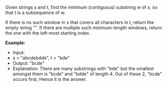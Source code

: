 Given strings _s_ and _t_, find the minimum (contiguous) substring _w_ of _s_, so that _t_ is a subsequence of _w_.

If there is no such window in _s_ that covers all characters in _t_, return the empty string "". If there are multiple
such minimum-length windows, return the one with the left-most starting index.

**Example:**

- Input:
- s = "abcdebdde", t = "bde"
- Output: "bcde"
- Explanation: There are many substrings with "bde" but the smallest amongst them is "bcde" and "bdde" of length 4.
  Out of these 2, "bcde" occurs first, Hence it is the answer.